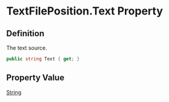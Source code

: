 # TextFilePosition.Text Property
## Definition

The text source.

```c#
public string Text { get; }
```

## Property Value

[String](https://learn.microsoft.com/en-gb/dotnet/api/System.String)
